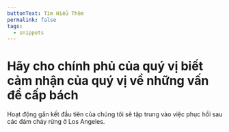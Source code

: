```yaml
---
buttonText: Tìm Hiểu Thêm
permalink: false
tags:
  - snippets
---
```

# Hãy cho chính phủ của quý vị biết cảm nhận của quý vị về những vấn đề cấp bách

Hoạt động gắn kết đầu tiên của chúng tôi sẽ tập trung vào việc phục hồi sau các đám cháy rừng ở Los Angeles. 
